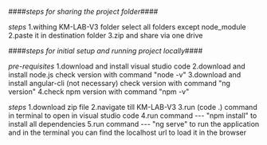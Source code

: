 ####*steps for sharing the project folder*####

*steps*
1.withing KM-LAB-V3 folder select all folders except node_module
2.paste it in destination folder
3.zip and share via one drive


####*steps for initial setup and running project locally*####

*pre-requisites*
1.download and install visual studio code
2.download and install node.js check version with command "node -v"
3.download and install angular-cli (not necessary) check version with command "ng version"
4.check npm version with command "npm -v"

*steps*
1.download zip file
2.navigate till KM-LAB-V3
3.run (code .) command in terminal to open in visual studio code
4.run command --- "npm install" to install all dependencies
5.run command --- "ng serve" to run the application and in the terminal you can find the localhost url to load it in the browser